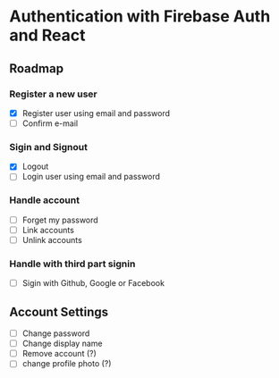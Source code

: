 # Authentication with Firebase Auth and React

## Roadmap

### Register a new user

- [x] Register user using email and password
- [ ] Confirm e-mail

### Sigin and Signout

- [x] Logout
- [ ] Login user using email and password

### Handle account

- [ ] Forget my password
- [ ] Link accounts
- [ ] Unlink accounts

### Handle with third part signin

- [ ] Sigin with Github, Google or Facebook

## Account Settings

- [ ] Change password
- [ ] Change display name
- [ ] Remove account (?)
- [ ] change profile photo (?)
